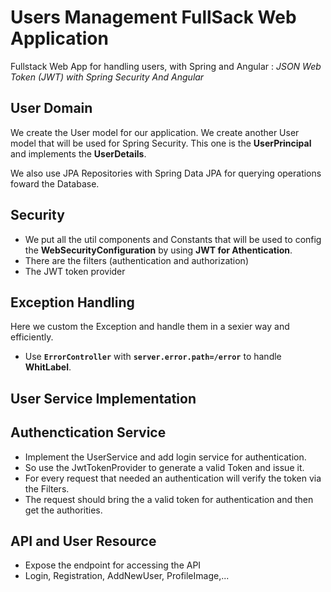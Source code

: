 # Users Management FullSack Web Application

Fullstack Web App for handling users, with Spring and Angular : _JSON Web Token (JWT) with Spring Security And Angular_

## User Domain

We create the User model for our application. We create another User model that will be used for Spring Security. This one is the **UserPrincipal** and implements the **UserDetails**.

We also use JPA Repositories with Spring Data JPA for querying operations foward the Database.

## Security

- We put all the util components and Constants that will be used to config the **WebSecurityConfiguration** by using **JWT for Athentication**.
- There are the filters (authentication and authorization)
- The JWT token provider

## Exception Handling

Here we custom the Exception and handle them in a sexier way and efficiently.

- Use **`ErrorController`** with **`server.error.path=/error`** to handle **WhitLabel**.

## User Service Implementation

## Authenctication Service

- Implement the UserService and add login service for authentication.
- So use the JwtTokenProvider to generate a valid Token and issue it.
- For every request that needed an authentication will verify the token via the Filters.
- The request should bring the a valid token for authentication and then get the authorities.

## API and User Resource

- Expose the endpoint for accessing the API
- Login, Registration, AddNewUser, ProfileImage,...
